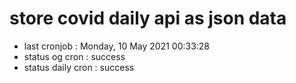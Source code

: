 # store covid daily api as json data

- last cronjob : Monday, 10 May 2021 00:33:28
- status og cron : success
- status daily cron : success
      
      